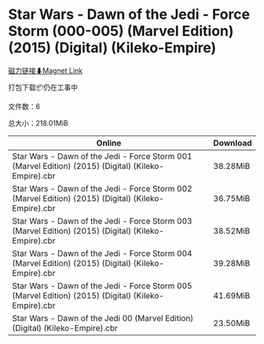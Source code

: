 # Star Wars - Dawn of the Jedi - Force Storm (000-005) (Marvel Edition) (2015) (Digital) (Kileko-Empire)

[磁力链接⬇Magnet Link](magnet:?xt=urn:btih:4fb4670aac06f011aa37122f3686ce660166774d&dn=Star%20Wars%20-%20Dawn%20of%20the%20Jedi%20-%20Force%20Storm%20%28000-005%29%20%28Marvel%20Edition%29%20%282015%29%20%28Digital%29%20%28Kileko-Empire%29)

打包下载📦仍在工事中

文件数：6

总大小：218.01MiB

Online | Download
--- | ---
Star Wars - Dawn of the Jedi - Force Storm 001 (Marvel Edition) (2015) (Digital) (Kileko-Empire).cbr | 38.28MiB
Star Wars - Dawn of the Jedi - Force Storm 002 (Marvel Edition) (2015) (Digital) (Kileko-Empire).cbr | 36.75MiB
Star Wars - Dawn of the Jedi - Force Storm 003 (Marvel Edition) (2015) (Digital) (Kileko-Empire).cbr | 38.52MiB
Star Wars - Dawn of the Jedi - Force Storm 004 (Marvel Edition) (2015) (Digital) (Kileko-Empire).cbr | 39.28MiB
Star Wars - Dawn of the Jedi - Force Storm 005 (Marvel Edition) (2015) (Digital) (Kileko-Empire).cbr | 41.69MiB
Star Wars - Dawn of the Jedi 00 (Marvel Edition) (Digital) (Kileko-Empire).cbr | 23.50MiB
